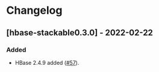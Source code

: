 # Changelog

## [hbase-stackable0.3.0] - 2022-02-22

### Added

- HBase 2.4.9 added ([#57]).


[#57]: https://github.com/stackabletech/docker-images/pull/57
